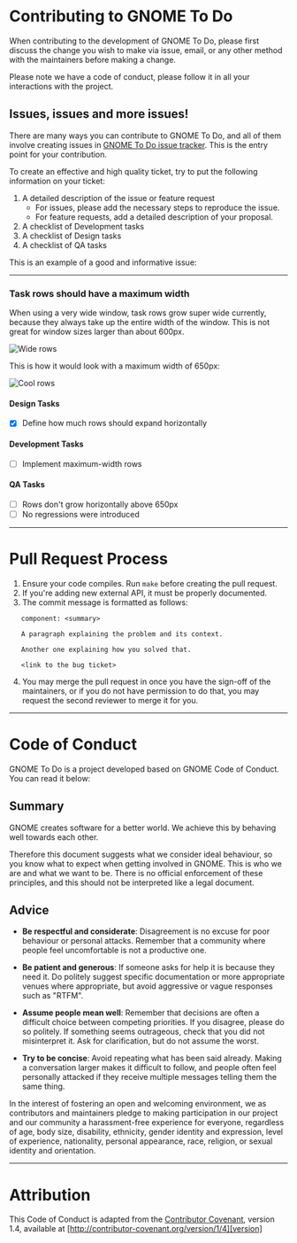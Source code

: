 # Contributing to GNOME To Do

When contributing to the development of GNOME To Do, please first discuss the change you wish to
make via issue, email, or any other method with the maintainers before making a change.

Please note we have a code of conduct, please follow it in all your interactions with the project.

## Issues, issues and more issues!

There are many ways you can contribute to GNOME To Do, and all of them involve creating issues
in [GNOME To Do issue tracker](https://gitlab.gnome.org/GNOME/gnome-todo/issues). This is the
entry point for your contribution.

To create an effective and high quality ticket, try to put the following information on your
ticket:

 1. A detailed description of the issue or feature request
     - For issues, please add the necessary steps to reproduce the issue.
     - For feature requests, add a detailed description of your proposal.
 2. A checklist of Development tasks
 3. A checklist of Design tasks
 4. A checklist of QA tasks

This is an example of a good and informative issue:

---

### Task rows should have a maximum width

When using a very wide window, task rows grow super wide currently, because they
always take up the entire width of the window. This is not great for window sizes
larger than about 600px.

![Wide rows][wide-rows]

This is how it would look with a maximum width of 650px:

![Cool rows][cool-rows]

[wide-rows]: https://gitlab.gnome.org/GNOME/gnome-todo/uploads/a414239a44c5b2714634df5cb85a7a78/too-wide.png
[cool-rows]: https://gitlab.gnome.org/GNOME/gnome-todo/uploads/7dfc77b1c3cc942cf1977770ea15b198/too-wide-fixed.png

#### Design Tasks

 - [x] Define how much rows should expand horizontally

#### Development Tasks

 - [ ] Implement maximum-width rows

#### QA Tasks

 - [ ] Rows don't grow horizontally above 650px
 - [ ] No regressions were introduced

---

# Pull Request Process

1. Ensure your code compiles. Run `make` before creating the pull request.
2. If you're adding new external API, it must be properly documented.
3. The commit message is formatted as follows:
```
   component: <summary>

   A paragraph explaining the problem and its context.

   Another one explaining how you solved that.

   <link to the bug ticket>
```
4. You may merge the pull request in once you have the sign-off of the maintainers, or if you
   do not have permission to do that, you may request the second reviewer to merge it for you.

---

# Code of Conduct

GNOME To Do is a project developed based on GNOME Code of Conduct. You can read it below:

## Summary

GNOME creates software for a better world. We achieve this by behaving well towards
each other.

Therefore this document suggests what we consider ideal behaviour, so you know what
to expect when getting involved in GNOME. This is who we are and what we want to be.
There is no official enforcement of these principles, and this should not be interpreted
like a legal document.

## Advice

 * **Be respectful and considerate**: Disagreement is no excuse for poor behaviour or personal
     attacks. Remember that a community where people feel uncomfortable is not a productive one.

 * **Be patient and generous**: If someone asks for help it is because they need it. Do politely
     suggest specific documentation or more appropriate venues where appropriate, but avoid
     aggressive or vague responses such as "RTFM".

 * **Assume people mean well**: Remember that decisions are often a difficult choice between
     competing priorities. If you disagree, please do so politely. If something seems outrageous,
     check that you did not misinterpret it. Ask for clarification, but do not assume the worst.

 * **Try to be concise**: Avoid repeating what has been said already. Making a conversation larger
     makes it difficult to follow, and people often feel personally attacked if they receive multiple
     messages telling them the same thing.


In the interest of fostering an open and welcoming environment, we as
contributors and maintainers pledge to making participation in our project and
our community a harassment-free experience for everyone, regardless of age, body
size, disability, ethnicity, gender identity and expression, level of experience,
nationality, personal appearance, race, religion, or sexual identity and
orientation.

---

# Attribution

This Code of Conduct is adapted from the [Contributor Covenant][homepage], version 1.4,
available at [http://contributor-covenant.org/version/1/4][version]

[homepage]: http://contributor-covenant.org
[version]: http://contributor-covenant.org/version/1/4/
